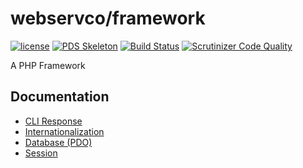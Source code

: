 # webservco/framework

[![license](https://img.shields.io/github/license/webservco/framework.svg)](https://github.com/webservco/framework)
[![PDS Skeleton](https://img.shields.io/badge/pds-skeleton-blue.svg)](https://github.com/php-pds/skeleton)
[![Build Status](https://travis-ci.org/webservco/framework.svg?branch=9.0-dev)](https://travis-ci.org/webservco/framework)
[![Scrutinizer Code Quality](https://scrutinizer-ci.com/g/webservco/framework/badges/quality-score.png?b=master)](https://scrutinizer-ci.com/g/webservco/framework/?branch=master)

A PHP Framework

## Documentation

* [CLI Response](docs/Libraries/CliResponse.md)
* [Internationalization](docs/Libraries/I18n.md)
* [Database (PDO)](docs/Libraries/PdoDatabase.md)
* [Session](docs/Libraries/Session.md)
